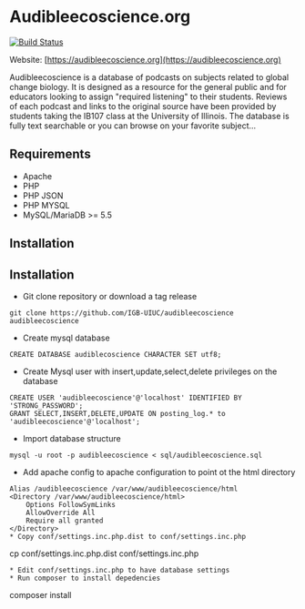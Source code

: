 # Audibleecoscience.org

[![Build Status](https://www.travis-ci.com/IGBIllinois/audibleecoscience.svg?branch=master)](https://www.travis-ci.com/IGBIllinois/audibleecoscience)

Website: [https://audibleecoscience.org](https://audibleecoscience.org)

Audibleecoscience is a database of podcasts on subjects related to global change biology. It is designed as a resource for the general public and for educators looking to assign "required listening" to their students. Reviews of each podcast and links to the original source have been provided by students taking the IB107 class at the University of Illinois. The database is fully text searchable or you can browse on your favorite subject...

## Requirements
* Apache
* PHP
* PHP JSON
* PHP MYSQL
* MySQL/MariaDB >= 5.5



## Installation

## Installation
* Git clone repository or download a tag release
```
git clone https://github.com/IGB-UIUC/audibleecoscience audibleecoscience
```
* Create mysql database
```
CREATE DATABASE audiblecoscience CHARACTER SET utf8;
```
* Create Mysql user with insert,update,select,delete privileges on the database
```
CREATE USER 'audibleecoscience'@'localhost' IDENTIFIED BY 'STRONG_PASSWORD';
GRANT SELECT,INSERT,DELETE,UPDATE ON posting_log.* to 'audibleecoscience'@'localhost';
```
* Import database structure
```
mysql -u root -p audibleecoscience < sql/audibleecoscience.sql
```

* Add apache config to apache configuration to point ot the html directory
```
Alias /audibleecoscience /var/www/audibleecoscience/html
<Directory /var/www/audibleecoscience/html>
	Options FollowSymLinks
	AllowOverride All
	Require all granted
</Directory>
* Copy conf/settings.inc.php.dist to conf/settings.inc.php
```
cp conf/settings.inc.php.dist conf/settings.inc.php
```
* Edit conf/settings.inc.php to have database settings
* Run composer to install depedencies
```
composer install
```

